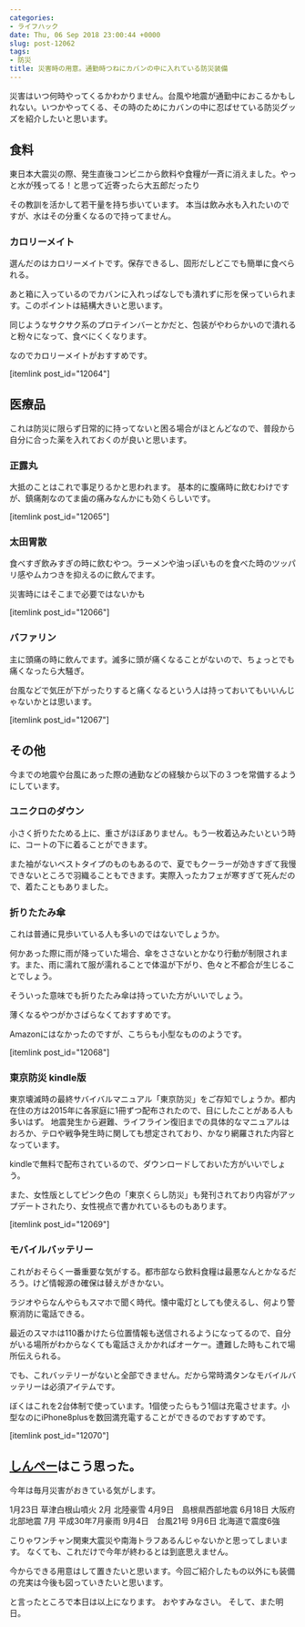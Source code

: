 ```yaml
---
categories:
- ライフハック
date: Thu, 06 Sep 2018 23:00:44 +0000
slug: post-12062
tags:
- 防災
title: 災害時の用意。通勤時つねにカバンの中に入れている防災装備
---
```


災害はいつ何時やってくるかわかりません。台風や地震が通勤中におこるかもしれない。いつかやってくる、その時のためにカバンの中に忍ばせている防災グッズを紹介したいと思います。

<!--more-->
<h2>食料</h2>
東日本大震災の際、発生直後コンビニから飲料や食糧が一斉に消えました。やっと水が残ってる！と思って近寄ったら大五郎だったり

その教訓を活かして若干量を持ち歩いています。
本当は飲み水も入れたいのですが、水はその分重くなるので持ってません。
<h3>カロリーメイト</h3>
選んだのはカロリーメイトです。保存できるし、固形だしどこでも簡単に食べられる。

あと箱に入っているのでカバンに入れっぱなしでも潰れずに形を保っていられます。このポイントは結構大きいと思います。

同じようなサクサク系のプロテインバーとかだと、包装がやわらかいので潰れると粉々になって、食べにくくなります。

なのでカロリーメイトがおすすめです。

[itemlink post_id="12064"]
<h2>医療品</h2>
これは防災に限らず日常的に持ってないと困る場合がほとんどなので、普段から自分に合った薬を入れておくのが良いと思います。
<h3>正露丸</h3>
大抵のことはこれで事足りるかと思われます。
基本的に腹痛時に飲むわけですが、鎮痛剤なのてま歯の痛みなんかにも効くらしいです。

[itemlink post_id="12065"]
<h3>太田胃散</h3>
食べすぎ飲みすぎの時に飲むやつ。ラーメンや油っぽいものを食べた時のツッパリ感やムカつきを抑えるのに飲んでます。

災害時にはそこまで必要ではないかも

[itemlink post_id="12066"]
<h3>バファリン</h3>
主に頭痛の時に飲んでます。滅多に頭が痛くなることがないので、ちょっとでも痛くなったら大騒ぎ。

台風などで気圧が下がったりすると痛くなるという人は持っておいてもいいんじゃないかとは思います。

[itemlink post_id="12067"]
<h2>その他</h2>
今までの地震や台風にあった際の通勤などの経験から以下の３つを常備するようにしています。
<h3>ユニクロのダウン</h3>
小さく折りたためる上に、重さがほぼありません。もう一枚着込みたいという時に、コートの下に着ることができます。

また袖がないベストタイプのものもあるので、夏でもクーラーが効きすぎて我慢できないところで羽織ることもできます。実際入ったカフェが寒すぎて死んだので、着たこともありました。
<h3>折りたたみ傘</h3>
これは普通に見歩いている人も多いのではないでしょうか。

何かあった際に雨が降っていた場合、傘をささないとかなり行動が制限されます。また、雨に濡れて服が濡れることで体温が下がり、色々と不都合が生じることでしょう。

そういった意味でも折りたたみ傘は持っていた方がいいでしょう。

薄くなるやつがかさばらなくておすすめです。

Amazonにはなかったのですが、こちらも小型なもののようです。

[itemlink post_id="12068"]
<h3>東京防災 kindle版</h3>
東京壊滅時の最終サバイバルマニュアル「東京防災」をご存知でしょうか。都内在住の方は2015年に各家庭に1冊ずつ配布されたので、目にしたことがある人も多いはず。
地震発生から避難、ライフライン復旧までの具体的なマニュアルはおろか、テロや戦争発生時に関しても想定されており、かなり網羅された内容となっています。

kindleで無料で配布されているので、ダウンロードしておいた方がいいでしょう。

また、女性版としてピンク色の「東京くらし防災」も発刊されており内容がアップデートされたり、女性視点で書かれているものもあります。

[itemlink post_id="12069"]
<h3>モバイルバッテリー</h3>
これがおそらく一番重要な気がする。都市部なら飲料食糧は最悪なんとかなるだろう。けど情報源の確保は替えがきかない。

ラジオやらなんやらもスマホで聞く時代。懐中電灯としても使えるし、何より警察消防に電話できる。

最近のスマホは110番かけたら位置情報も送信されるようになってるので、自分がいる場所がわからなくても電話さえかかればオーケー。遭難した時もこれで場所伝えられる。

でも、これバッテリーがないと全部できません。だから常時満タンなモバイルバッテリーは必須アイテムです。

ぼくはこれを2台体制で使っています。1個使ったらもう1個は充電させます。小型なのにiPhone8plusを数回満充電することができるのでおすすめです。

[itemlink post_id="12070"]

<h2><a href="https://twitter.com/s_s_p_y">しんぺー</a>はこう思った。</h2>
今年は毎月災害がおきている気がします。

1月23日 草津白根山噴火
2月 北陸豪雪
4月9日　島根県西部地震
6月18日 大阪府北部地震
7月 平成30年7月豪雨
9月4日　台風21号
9月6日 北海道で震度6強

こりゃワンチャン関東大震災や南海トラフあるんじゃないかと思ってしまいます。
なくても、これだけで今年が終わるとは到底思えません。

今からできる用意はして置きたいと思います。今回ご紹介したもの以外にも装備の充実は今後も図っていきたいと思います。

と言ったところで本日は以上になります。
おやすみなさい。
そして、また明日。